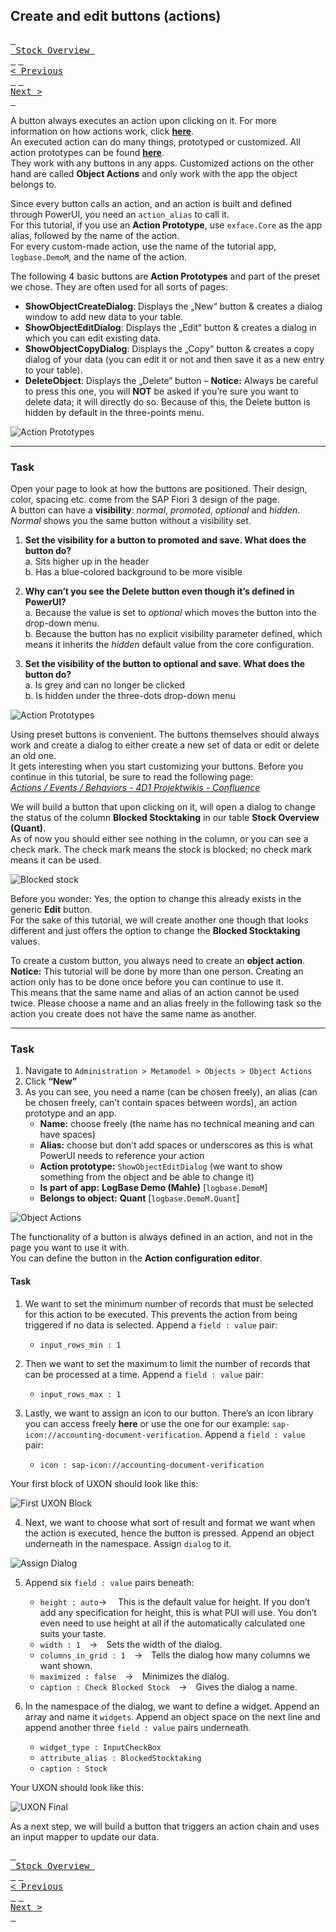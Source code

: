 ## Create and edit buttons (actions)

[<kbd> <br> Stock Overview <br> </kbd>](index.md) [<kbd> <br>< Previous <br> </kbd>](03_create_a_page.md) [<kbd> <br>Next > <br> </kbd>](05_input_mappers.md)

A button always executes an action upon clicking on it. For more information on how actions work, click **[here](https://asgixpo.atlassian.net/wiki/spaces/4d1prjwikis/pages/971964422/Actions+Events+Behaviors)**.  
An executed action can do many things, prototyped or customized. All action prototypes can be found **[here](https://sdrexf2.salt-solutions.de/powerui-spielwiese/exface.core.docs-action-prototypes.html)**.  
They work with any buttons in any apps. Customized actions on the other hand are called **Object Actions** and only work with the app the object belongs to.

Since every button calls an action, and an action is built and defined through PowerUI, you need an `action_alias` to call it.  
For this tutorial, if you use an **Action Prototype**, use `exface.Core` as the app alias, followed by the name of the action.  
For every custom-made action, use the name of the tutorial app, `logbase.DemoM`, and the name of the action.

The following 4 basic buttons are **Action Prototypes** and part of the preset we chose. They are often used for all sorts of pages:

- **ShowObjectCreateDialog**: Displays the „New“ button & creates a dialog window to add new data to your table.  
- **ShowObjectEditDialog**: Displays the „Edit“ button & creates a dialog in which you can edit existing data.  
- **ShowObjectCopyDialog**: Displays the „Copy“ button & creates a copy dialog of your data (you can edit it or not and then save it as a new entry to your table).  
- **DeleteObject**: Displays the „Delete“ button – **Notice:** Always be careful to press this one, you will **NOT** be asked if you’re sure you want to delete data; it will directly do so. Because of this, the Delete button is hidden by default in the three-points menu.

![Action Prototypes](../Images/04_Image_1.png)

---

### Task

Open your page to look at how the buttons are positioned. Their design, color, spacing etc. come from the SAP Fiori 3 design of the page.  
A button can have a **visibility**: *normal*, *promoted*, *optional* and *hidden*. *Normal* shows you the same button without a visibility set.

1. **Set the visibility for a button to promoted and save. What does the button do?**  
   a. Sits higher up in the header  
   b. Has a blue-colored background to be more visible  

2. **Why can’t you see the Delete button even though it’s defined in PowerUI?**  
   a. Because the value is set to *optional* which moves the button into the drop-down menu.  
   b. Because the button has no explicit visibility parameter defined, which means it inherits the *hidden* default value from the core configuration.  

3. **Set the visibility of the button to optional and save. What does the button do?**  
   a. Is grey and can no longer be clicked  
   b. Is hidden under the three-dots drop-down menu  

![Action Prototypes](../Images/04_Image_2.png)

Using preset buttons is convenient. The buttons themselves should always work and create a dialog to either create a new set of data or edit or delete an old one.  
It gets interesting when you start customizing your buttons. Before you continue in this tutorial, be sure to read the following page:  
*[Actions / Events / Behaviors - 4D1 Projektwikis - Confluence](https://asgixpo.atlassian.net/wiki/spaces/4d1prjwikis/pages/971964422/Actions+Events+Behaviors)*

We will build a button that upon clicking on it, will open a dialog to change the status of the column **Blocked Stocktaking** in our table **Stock Overview (Quant)**.  
As of now you should either see nothing in the column, or you can see a check mark. The check mark means the stock is blocked; no check mark means it can be used.

![Blocked stock](../Images/04_Image_3.png)

Before you wonder: Yes, the option to change this already exists in the generic **Edit** button.  
For the sake of this tutorial, we will create another one though that looks different and just offers the option to change the **Blocked Stocktaking** values.

To create a custom button, you always need to create an **object action**.  
**Notice:** This tutorial will be done by more than one person. Creating an action only has to be done once before you can continue to use it.  
This means that the same name and alias of an action cannot be used twice. Please choose a name and an alias freely in the following task so the action you create does not have the same name as another.

---

### Task

1. Navigate to `Administration > Metamodel > Objects > Object Actions`  
2. Click **“New”**  
3. As you can see, you need a name (can be chosen freely), an alias (can be chosen freely, can’t contain spaces between words), an action prototype and an app.  
   - **Name:** choose freely (the name has no technical meaning and can have spaces)  
   - **Alias:** choose but don’t add spaces or underscores as this is what PowerUI needs to reference your action  
   - **Action prototype:** `ShowObjectEditDialog` (we want to show something from the object and be able to change it)  
   - **Is part of app:** **LogBase Demo (Mahle)** [`logbase.DemoM`]  
   - **Belongs to object:** **Quant** [`logbase.DemoM.Quant`]  

![Object Actions](../Images/04_Image_4.png)

The functionality of a button is always defined in an action, and not in the page you want to use it with.  
You can define the button in the **Action configuration editor**.

#### Task

1. We want to set the minimum number of records that must be selected for this action to be executed. This prevents the action from being triggered if no data is selected. Append a `field : value` pair:  
   - `input_rows_min : 1`  

2. Then we want to set the maximum to limit the number of records that can be processed at a time. Append a `field : value` pair:  
   - `input_rows_max : 1`  

3. Lastly, we want to assign an icon to our button. There’s an icon library you can access freely **here** or use the one for our example: `sap-icon://accounting-document-verification`. Append a `field : value` pair:  
   - `icon : sap-icon://accounting-document-verification`

Your first block of UXON should look like this:

![First UXON Block](../Images/04_Image_5.png)


4. Next, we want to choose what sort of result and format we want when the action is executed, hence the button is pressed. Append an object underneath in the namespace. Assign `dialog` to it.

![Assign Dialog](../Images/04_Image_6.png)

5. Append six `field : value` pairs beneath:  
   - `height : auto`→  This is the default value for height. If you don’t add any specification for height, this is what PUI will use. You don’t even need to use height at all if the automatically calculated one suits your taste.  
   - `width : 1` → Sets the width of the dialog.  
   - `columns_in_grid : 1` → Tells the dialog how many columns we want shown.  
   - `maximized : false` → Minimizes the dialog.  
   - `caption : Check Blocked Stock` → Gives the dialog a name.  

6. In the namespace of the dialog, we want to define a widget. Append an array and name it `widgets`. Append an object space on the next line and append another three `field : value` pairs underneath.  
   - `widget_type : InputCheckBox`  
   - `attribute_alias : BlockedStocktaking`  
   - `caption : Stock`  

Your UXON should look like this:

![UXON Final](../Images/04_Image_7.png)

As a next step, we will build a button that triggers an action chain and uses an input mapper to update our data. 

[<kbd> <br> Stock Overview <br> </kbd>](index.md) [<kbd> <br>< Previous <br> </kbd>](03_create_a_page.md) [<kbd> <br>Next > <br> </kbd>](05_input_mappers.md)
